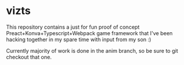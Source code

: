 # vizts

This repository contains a just for fun proof of concept Preact+Konva+Typescript+Webpack game framework that I've 
been hacking together in my spare time with input from my son :)

Currently majority of work is done in the anim branch, so be sure to git checkout that one.
